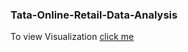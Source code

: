 ### Tata-Online-Retail-Data-Analysis

To view Visualization [click me](https://public.tableau.com/views/TataOnlineRetailData/Dashboard1?:language=en-US&:display_count=n&:origin=viz_share_link)
 
